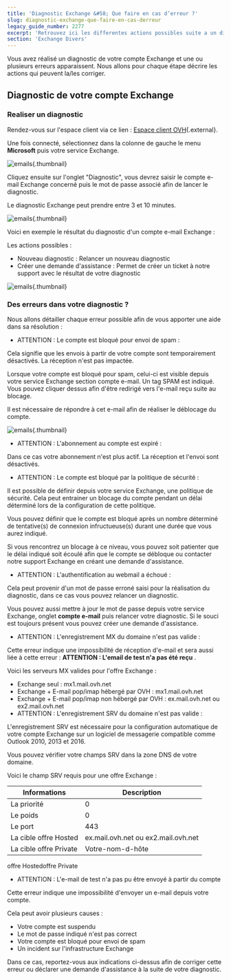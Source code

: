 ```yaml
---
title: 'Diagnostic Exchange &#58; Que faire en cas d’erreur ?'
slug: diagnostic-exchange-que-faire-en-cas-derreur
legacy_guide_number: 2277
excerpt: 'Retrouvez ici les differentes actions possibles suite a un diagnostic Exchange.'
section: 'Exchange Divers'
---
```


Vous avez réalisé un diagnostic de votre compte Exchange et une ou plusieurs erreurs apparaissent. Nous allons pour chaque étape décrire les actions qui peuvent la/les corriger.


## Diagnostic de votre compte Exchange

### Realiser un diagnostic
Rendez-vous sur l'espace client via ce lien : [Espace client OVH](https://www.ovh.com/manager/web/login/){.external}.

Une fois connecté, sélectionnez dans la colonne de gauche le menu **Microsoft**  puis votre service Exchange.


![emails](images/4450.png){.thumbnail}

Cliquez ensuite sur l'onglet "Diagnostic", vous devrez saisir le compte e-mail Exchange concerné puis le mot de passe associé afin de lancer le diagnostic.

Le diagnostic Exchange peut prendre entre 3 et 10 minutes.


![emails](images/4451.png){.thumbnail}

Voici en exemple le résultat du diagnostic d'un compte e-mail Exchange :

Les actions possibles :

- Nouveau diagnostic : Relancer un nouveau diagnostic
- Créer une demande d'assistance : Permet de créer un ticket à notre support avec le résultat de votre diagnostic


![emails](images/4471.png){.thumbnail}


### Des erreurs dans votre diagnostic ?
Nous allons détailler chaque erreur possible afin de vous apporter une aide dans sa résolution :

- ATTENTION : Le compte est bloqué pour envoi de spam :

Cela signifie que les envois à partir de votre compte sont temporairement désactivés. La réception n'est pas impactée.

Lorsque votre compte est bloqué pour spam, celui-ci est visible depuis votre service Exchange section compte e-mail. Un tag SPAM est indiqué. Vous pouvez cliquer dessus afin d'être redirigé vers l'e-mail reçu suite au blocage.

Il est nécessaire de répondre à cet e-mail afin de réaliser le déblocage du compte.


![emails](images/4453.png){.thumbnail}

- ATTENTION : L'abonnement au compte est expiré :

Dans ce cas votre abonnement n'est plus actif. La réception et l'envoi sont désactivés.

- ATTENTION : Le compte est bloqué par la politique de sécurité :

Il est possible de définir depuis votre service Exchange, une politique de sécurité. Cela peut entrainer un blocage du compte pendant un délai déterminé lors de la configuration de cette politique.

Vous pouvez définir que le compte est bloqué après un nombre déterminé de tentative(s) de connexion infructueuse(s) durant une durée que vous aurez indiqué.

Si vous rencontrez un blocage à ce niveau, vous pouvez soit patienter que le délai indiqué soit écoulé afin que le compte se débloque ou contacter notre support Exchange en créant une demande d'assistance.

- ATTENTION : L'authentification au webmail a échoué :

Cela peut provenir d'un mot de passe erroné saisi pour la réalisation du diagnostic, dans ce cas vous pouvez relancer un diagnostic.

Vous pouvez aussi mettre à jour le mot de passe depuis votre service Exchange, onglet  **compte e-mail**  puis relancer votre diagnostic. Si le souci est toujours présent vous pouvez créer une demande d'assistance.

- ATTENTION : L'enregistrement MX du domaine n'est pas valide :

Cette erreur indique une impossibilité de réception d'e-mail et sera aussi liée à cette erreur :  **ATTENTION : L'email de test n'a pas été reçu** .

Voici les serveurs MX valides pour l'offre Exchange :

- Exchange seul : mx1.mail.ovh.net
- Exchange + E-mail pop/imap hébergé par OVH : mx1.mail.ovh.net
- Exchange + E-mail pop/imap non hébergé par OVH : ex.mail.ovh.net ou ex2.mail.ovh.net
- ATTENTION : L'enregistrement SRV du domaine n'est pas valide :

L'enregistrement SRV est nécessaire pour la configuration automatique de votre compte Exchange sur un logiciel de messagerie compatible comme Outlook 2010, 2013 et 2016.

Vous pouvez vérifier votre champs SRV dans la zone DNS de votre domaine.

Voici le champ SRV requis pour une offre Exchange :

|Informations|Description|
|---|---|
|La priorité|0|
|Le poids|0|
|Le port|443|
|La cible offre Hosted|ex.mail.ovh.net ou ex2.mail.ovh.net|
|La cible offre Private|Votre-nom-d-hôte|

offre Hostedoffre Private

- ATTENTION : L'e-mail de test n'a pas pu être envoyé à partir du compte

Cette erreur indique une impossibilité d'envoyer un e-mail depuis votre compte.

Cela peut avoir plusieurs causes :

- Votre compte est suspendu
- Le mot de passe indiqué n'est pas correct
- Votre compte est bloqué pour envoi de spam
- Un incident sur l'infrastructure Exchange

Dans ce cas, reportez-vous aux indications ci-dessus afin de corriger cette erreur ou déclarer une demande d'assistance à la suite de votre diagnostic.